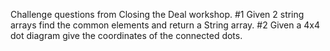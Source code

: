 Challenge questions from Closing the Deal workshop.
#1 Given 2 string arrays find the common elements and return a String array.
#2 Given a 4x4 dot diagram give the coordinates of the connected dots.
